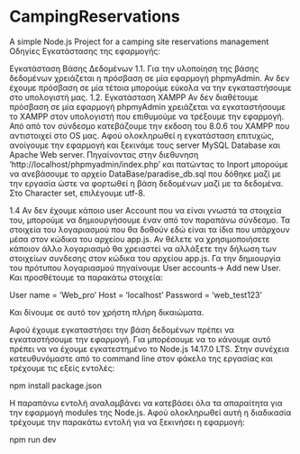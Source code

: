 # CampingReservations
A simple Node.js Project for a camping site reservations management
Οδηγίες Εγκατάστασης της εφαρμογής:

Εγκατάσταση Βάσης Δεδομένων
1.1.  Για την υλοποίηση της βάσης δεδομένων χρειάζεται η πρόσβαση σε μία εφαρμογή phpmyAdmin. 
Αν δεν έχουμε πρόσβαση σε μία τέτοια μπορούμε εύκολα να την εγκαταστήσουμε στο υπολογιστή μας. 
1.2. Εγκατάσταση XAMPP
Αν δεν διαθέτουμε πρόσβαση σε μία εφαρμογή phpmyAdmin χρειάζεται να εγκαταστήσουμε το XAMPP
 στον υπολογιστή που επιθυμούμε να τρέξουμε την εφαρμογή. Από από τον σύνδεσμο κατεβάζουμε 
 την εκδοση του 8.0.6 του XAMPP που αντιστοιχεί στο OS μας. Αφού ολοκληρωθεί η εγκατάσταση επιτυχώς,
 ανοίγουμε την εφαρμογή και ξεκινάμε τους server MySQL Database και Apache Web server. 
Πηγαίνοντας στην διεθυνηση ‘http://localhost/phpmyadmin/index.php’ και πατώντας
 το Inport μπορούμε να ανεβάσουμε το αρχείο DataBase/paradise_db.sql που δόθηκε μαζί
 με την εργασία ώστε να φορτωθεί η βάση δεδομένων μαζί με τα δεδομένα.
 Στο Character set, επιλέγουμε utf-8.

1.4 Αν δεν έχουμε κάποιο user Account που να είναι γνωστά τα στοιχεία του,
 μπορούμε να δημιουργήσουμε έναν από τον παραπάνω σύνδεσμο. Τα στοιχεία του 
 λογαριασμού που θα δοθούν εδώ είναι τα ίδια που υπάρχουν μέσα στον κώδικα του αρχείου app.js. 
 Αν θέλετε να χρησιμοποιήσετε κάποιον άλλο λογαριασμό θα χρειαστεί να αλλάξετε την δήλωση των 
 στοιχείων συνδεσης στον κώδικα του αρχείου app.js. Γα την δημιουργία του πρότυπου λογαριασμού 
 πηγαίνουμε  User accounts→ Add new User. Και προσθέτουμε τα παρακάτω στοιχεία: 

User name = ‘Web_pro’
Host = ‘localhost’
Password = ‘web_test123’

Και δίνουμε σε αυτό τον χρήστη πλήρη δικαιώματα.

Αφού έχουμε εγκαταστήσει την βάση δεδομένων πρέπει να εγκαταστήσουμε την εφαρμογή. Για μπορέσουμε να το 
κάνουμε αυτό πρέπει να να έχουμε εγκατεστημένο το Node.js 14.17.0 LTS. 
Στην συνέχεια κατευθυνόμαστε από το command line στον φάκελο της εργασίας και τρέχουμε 
τις εξείς εντολές:

npm install package.json

Η παραπάνω εντολή αναλαμβάνει να κατεβάσει όλα τα απαραίτητα για την εφαρμογή modules της Node.js. 
 Αφού ολοκληρωθεί αυτή η διαδικασία τρέχουμε την παρακάτω εντολή για να ξεκινήσει η εφαρμογή:

npm run dev 
